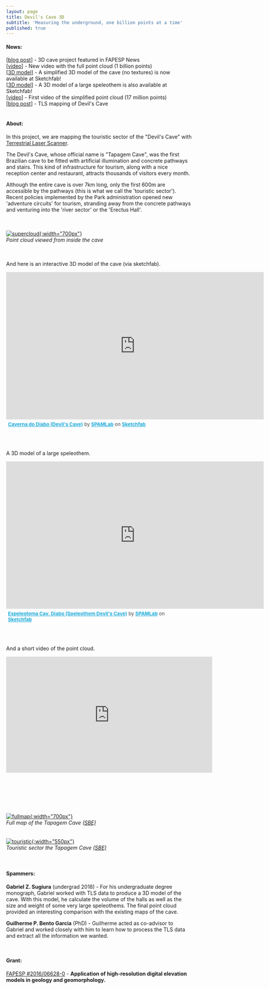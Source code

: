 ```yaml
---
layout: page
title: Devil's Cave 3D
subtitle: 'Measuring the underground, one billion points at a time'
published: true
---
```

#### News:
[[blog post](/2019-07-16-tapagem_fapesp)] - 3D cave project featured in FAPESP News  
[[video](https://youtu.be/giInjKLo17A)] - New video with the full point cloud (1 billion points)   
[[3D model](https://skfb.ly/6GY7n)] - A simplified 3D model of the cave (no textures) is now available at Sketchfab!   
[[3D model](https://skfb.ly/6GYwJ)] - A 3D model of a large speleothem is also available at Sketchfab!   
[[video](https://youtu.be/m2YZiTzs0yY)] - First video of the simplified point cloud (17 million points)   
[[blog post](/2018-07-10-devils_cave)] - TLS mapping of Devil's Cave  
&nbsp;
&nbsp;

#### About:
In this project, we are mapping the touristic sector of the "Devil's Cave" with [Terrestrial Laser Scanner](https://en.wikipedia.org/wiki/Laser_scanning).

The Devil's Cave, whose official name is "Tapagem Cave", was the first Brazilian cave to be fitted with artificial illumination and concrete pathways and stairs. This kind of infrastructure for tourism, along with a nice reception center and restaurant, attracts thousands of visitors every month.

Although the entire cave is over 7km long, only the first 600m are accessible by the pathways (this is what we call the 'touristic sector'). Recent policies implemented by the Park administration opened new 'adventure circuits' for tourism, stranding away from the concrete pathways and venturing into the 'river sector' or the 'Erectus Hall'.  
<br/><br/>

[![supercloud]({{site.baseurl}}/img/tapagem/diabo_captura_nuvem_super.jpg "Point cloud. Click to see larger image"){:width="700px"}]({{site.baseurl}}/img/tapagem/diabo_captura_nuvem_super.jpg)   
*Point cloud viewed from inside the cave*  
<br/><br/>

And here is an interactive 3D model of the cave (via sketchfab).  

<!-- {: style="text-align:center"} -->
<!-- [![outcrop](/img/outcrop_model_small.jpg "Outcrop model"){:width="700px"}](/img/outcrop_model_small.jpg)    -->
<div class="sketchfab-embed-wrapper"><iframe width="700" height="400" src="https://sketchfab.com/models/7b1e567f63cb45579dacc1594e411bcd/embed" frameborder="0" allow="autoplay; fullscreen; vr" mozallowfullscreen="true" webkitallowfullscreen="true"></iframe>

<p style="font-size: 13px; font-weight: normal; margin: 5px; color: #4A4A4A;">
    <a href="https://sketchfab.com/3d-models/caverna-do-diabo-devils-cave-7b1e567f63cb45579dacc1594e411bcd?utm_medium=embed&utm_source=website&utm_campaign=share-popup" target="_blank" style="font-weight: bold; color: #1CAAD9;">Caverna do Diabo (Devil&#39;s Cave)</a>
    by <a href="https://sketchfab.com/spamlab?utm_medium=embed&utm_source=website&utm_campaign=share-popup" target="_blank" style="font-weight: bold; color: #1CAAD9;">SPAMLab</a>
    on <a href="https://sketchfab.com?utm_medium=embed&utm_source=website&utm_campaign=share-popup" target="_blank" style="font-weight: bold; color: #1CAAD9;">Sketchfab</a>
</p>
</div>  

<br/><br/>  

A 3D model of a large speleothem. 
<div class="sketchfab-embed-wrapper"><iframe width="700" height="400" src="https://sketchfab.com/models/883eaba8de66490b871db09a7e313fff/embed" frameborder="0" allow="autoplay; fullscreen; vr" mozallowfullscreen="true" webkitallowfullscreen="true"></iframe>

<p style="font-size: 13px; font-weight: normal; margin: 5px; color: #4A4A4A;">
    <a href="https://sketchfab.com/3d-models/espeleotema-cav-diabo-speleothem-devils-cave-883eaba8de66490b871db09a7e313fff?utm_medium=embed&utm_source=website&utm_campaign=share-popup" target="_blank" style="font-weight: bold; color: #1CAAD9;">Espeleotema Cav. Diabo (Speleothem Devil&#39;s Cave)</a>
    by <a href="https://sketchfab.com/spamlab?utm_medium=embed&utm_source=website&utm_campaign=share-popup" target="_blank" style="font-weight: bold; color: #1CAAD9;">SPAMLab</a>
    on <a href="https://sketchfab.com?utm_medium=embed&utm_source=website&utm_campaign=share-popup" target="_blank" style="font-weight: bold; color: #1CAAD9;">Sketchfab</a>
</p>
</div>  

<br/><br/>  

And a short video of the point cloud. 
<iframe width="560" height="315" src="https://www.youtube.com/embed/giInjKLo17A" frameborder="0" allow="accelerometer; autoplay; encrypted-media; gyroscope; picture-in-picture" allowfullscreen></iframe>

<br/><br/>  

&nbsp;  
&nbsp;  

<!-- {: style="text-align:center"} -->
[![fullmap]({{site.baseurl}}/img/tapagem/mapa_tapagem_full_1000px.jpg "Full cave map. Click to see larger image"){:width="700px"}]({{site.baseurl}}/img/tapagem/mapa_tapagem_full.jpg)   
*Full map of the Tapagem Cave [(SBE)](http://www.cavernas.org.br/sbenoticias/SBENoticias_005.pdf)*  
<br/><br/>
[![touristic]({{site.baseurl}}/img/tapagem/mapa_tapagem_turistico_1000px.jpg "Touristic sector map. Click to see larger image"){:width="550px"}]({{site.baseurl}}/img/tapagem/mapa_tapagem_turistico.jpg)   
*Touristic sector the Tapagem Cave [(SBE)](http://www.cavernas.org.br/sbenoticias/SBENoticias_005.pdf)*   
<br/><br/>

#### Spammers:
**Gabriel Z. Sugiura** (undergrad 2018) - For his undergraduate degree monograph, Gabriel worked with TLS data to produce a 3D model of the cave. With this model, he calculate the volume of the halls as well as the size and weight of some very large speleothems. The final point cloud provided an interesting comparison with the existing maps of the cave.  

**Guilherme P. Bento Garcia** (PhD) - Guilherme acted as co-advisor to Gabriel and worked closely with him to learn how to process the TLS data and extract all the information we wanted.


&nbsp;
&nbsp;
#### Grant:
[FAPESP #2016/06628-0](/grants#fapesp_tls) - **Application of high-resolution digital elevation models in geology and geomorphology.**  



<!-- &nbsp;
&nbsp;
#### Collabs:

[**Marine Meiofauna Research Group** (Unifesp Santos)](http://fonsecagfc.wixsite.com/np-meiofauna)  

[**The Lecours Lab**](https://www.thelecourslab.org)  
 -->

<!-- {{site.url}} -->
